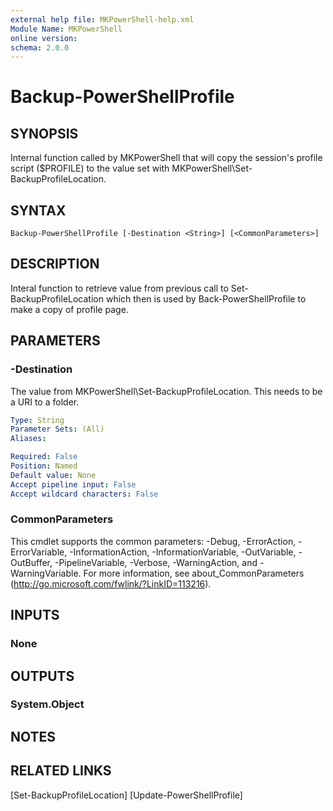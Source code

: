 ```yaml
---
external help file: MKPowerShell-help.xml
Module Name: MKPowerShell
online version:
schema: 2.0.0
---
```


# Backup-PowerShellProfile

## SYNOPSIS
Internal function called by MKPowerShell that will copy the session's profile script ($PROFILE) to the value set with MKPowerShell\Set-BackupProfileLocation.

## SYNTAX

```
Backup-PowerShellProfile [-Destination <String>] [<CommonParameters>]
```

## DESCRIPTION
Interal function to retrieve value from previous call to Set-BackupProfileLocation which then is used by Back-PowerShellProfile to make a copy of profile page.

## PARAMETERS

### -Destination
The value from MKPowerShell\Set-BackupProfileLocation.  This needs to be a URI to a folder.

```yaml
Type: String
Parameter Sets: (All)
Aliases:

Required: False
Position: Named
Default value: None
Accept pipeline input: False
Accept wildcard characters: False
```

### CommonParameters
This cmdlet supports the common parameters: -Debug, -ErrorAction, -ErrorVariable, -InformationAction, -InformationVariable, -OutVariable, -OutBuffer, -PipelineVariable, -Verbose, -WarningAction, and -WarningVariable.
For more information, see about_CommonParameters (http://go.microsoft.com/fwlink/?LinkID=113216).

## INPUTS

### None


## OUTPUTS

### System.Object

## NOTES

## RELATED LINKS

[Set-BackupProfileLocation]
[Update-PowerShellProfile]
